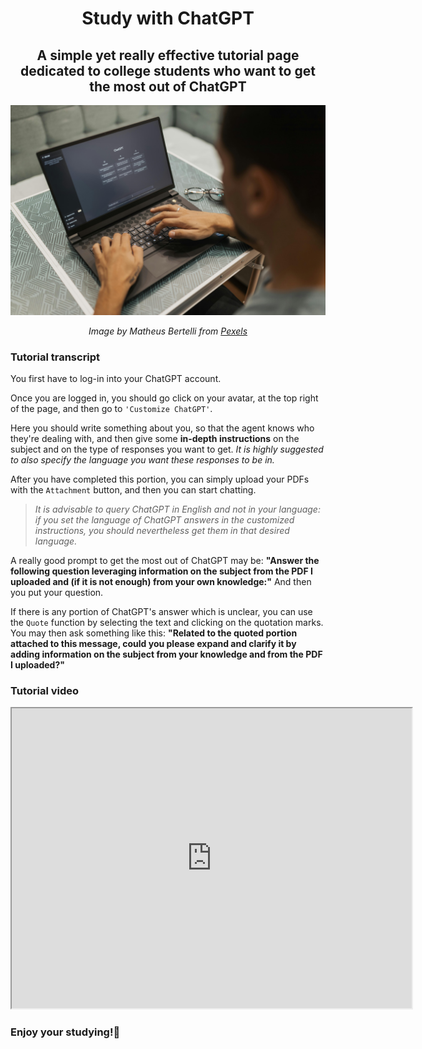 <h1 align="center">Study with ChatGPT</h1>
<h2 align="center">A simple yet really effective tutorial page dedicated to college students who want to get the most out of ChatGPT</h2>

<div align="center">
  <img src="./pexels-bertellifotografia-16094056.jpg" alt="ChatGPT on a computer in dark mode">
  <p><i>Image by Matheus Bertelli from <a href="https://www.pexels.com/">Pexels</a></i></p>   
</div>

<h3>Tutorial transcript</h3>

You first have to log-in into your ChatGPT account.

Once you are logged in, you should go click on your avatar, at the top right of the page, and then go to `'Customize ChatGPT'`.

Here you should write something about you, so that the agent knows who they're dealing with, and then give some **in-depth instructions** on the subject and on the type of responses you want to get. _It is highly suggested to also specify the language you want these responses to be in._

After you have completed this portion, you can simply upload your PDFs with the `Attachment` button, and then you can start chatting.

> _It is advisable to query ChatGPT in English and not in your language: if you set the language of ChatGPT answers in the customized instructions, you should nevertheless get them in that desired language._

A really good prompt to get the most out of ChatGPT may be: **"Answer the following question leveraging information on the subject from the PDF I uploaded and (if it is  not enough) from your own knowledge:"** And then you put your question.

If there is any portion of ChatGPT's answer which is unclear, you can use the `Quote` function by selecting the text and clicking on the quotation marks. You may then ask something like this: **"Related to the quoted portion attached to this message, could you please expand and clarify it by adding information on the subject from your knowledge and from the PDF I uploaded?"** 

<h3>Tutorial video</h3>

<iframe src="https://drive.google.com/file/d/13tB9EO90IAY_3tKYC0P1jRe-4hEDD_q-/preview" width="640" height="480" allow="autoplay"></iframe>

<h3>Enjoy your studying!🚀</h3>


